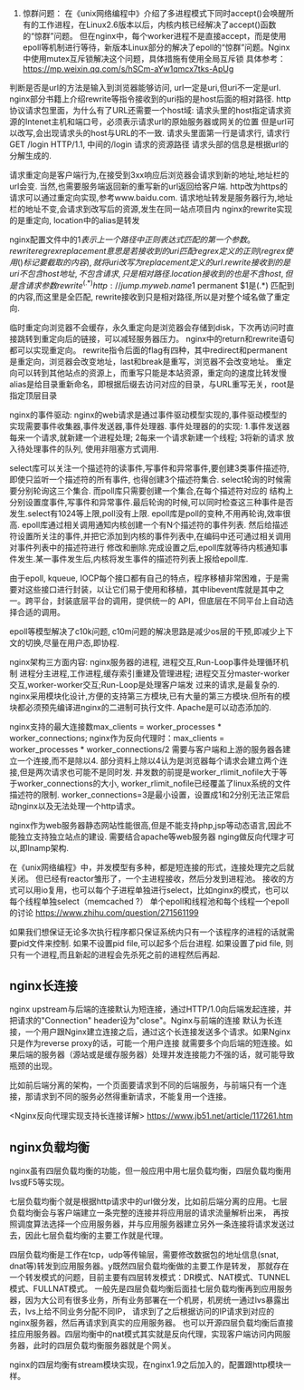 1. 惊群问题：
在《unix网络编程中》介绍了多进程模式下同时accept()会唤醒所有的工作进程，在Linux2.6版本以后，内核内核已经解决了accept()函数的“惊群”问题。
但在nginx中，每个worker进程不是直接accept，而是使用epoll等机制进行等待，新版本Linux部分的解决了epoll的“惊群”问题。Nginx中使用mutex互斥锁解决这个问题，具体措施有使用全局互斥锁
具体参考：https://mp.weixin.qq.com/s/hSCm-aYw1qmcx7tks-ApUg


判断是否是url的方法是输入到浏览器能够访问, url一定是uri,但uri不一定是url. nginx部分书籍上介绍rewrite等指令接收到的uri指的是host后面的相对路径.
http协议请求包里面，为什么有了URL还需要一个host域:
请求头里的host指定请求资源的Intenet主机和端口号，必须表示请求url的原始服务器或网关的位置
但是url可以改写,会出现请求头的host与URL的不一致. 请求头里面第一行是请求行, 请求行GET /login HTTP/1.1, 中间的/login 请求的资源路径
请求头部的信息是根据url的分解生成的.

请求重定向是客户端行为,在接受到3xx响应后浏览器会请求到新的地址,地址栏的url会变. 当然,也需要服务端返回新的重写新的url返回给客户端.
http改为https的请求可以通过重定向实现,参考www.baidu.com.
请求地址转发是服务器行为,地址栏的地址不变,会请求到改写后的资源,发生在同一站点项目内
nginx的rewrite实现的是重定向, location中的alias是转发

nginx配置文件中的$1表示上一个路径中正则表达式匹配的第一个参数。
rewrite regrex replacement
意思是若接收到的uri匹配regrex定义的正则(regrex使用()标记要截取的内容), 就将uri改写为replacement定义的url.
rewrite接收到的是uri不包含host地址,不包含请求,只是相对路径. location接收到的也是不含host,但是含请求参数
rewrite ^(.*) http://jump.myweb.name$1 permanent
$1是(.*) 匹配到的内容,而这里是全匹配, rewrite接收到只是相对路径,所以是对整个域名做了重定向.

临时重定向浏览器不会缓存，永久重定向是浏览器会存储到disk，下次再访问时直接跳转到重定向后的链接，可以减轻服务器压力。
nginx中的return和rewrite语句都可以实现重定向。
rewrite指令后面的flag有四种，其中redirect和permanent是重定向，浏览器会改变地址，last和break是重写，浏览器不会改变地址。
重定向可以转到其他站点的资源上，而重写只能是本站资源，重定向的速度比转发慢
alias是给目录重新命名，即根据后缀去访问对应的目录，与URL重写无关，root是指定顶层目录

nginx的事件驱动:
nginx的web请求是通过事件驱动模型实现的,事件驱动模型的实现需要事件收集器,事件发送器,事件处理器.
事件处理器的的实现: 1.事件发送器每来一个请求,就新建一个进程处理; 2每来一个请求新建一个线程; 3将新的请求
放入待处理事件的队列, 使用非阻塞方式调用.

select库可以关注一个描述符的读事件,写事件和异常事件,要创建3类事件描述符,即使只监听一个描述符的所有事件,
也得创建3个描述符集合. select轮询的时候需要分别轮询这三个集合. 而poll库只需要创建一个集合,在每个描述符对应的
结构上分别设置度事件,写事件和异常事件.最后轮询的时候,可以同时检查这三种事件是否发生.select有1024等上限,poll没有上限.
epoll库是poll的变种,不用再轮询,效率很高. epoll库通过相关调用通知内核创建一个有N个描述符的事件列表.
然后给描述符设置所关注的事件,并把它添加到内核的事件列表中,在编码中还可通过相关调用对事件列表中的描述符进行
修改和删除.完成设置之后,epoll库就等待内核通知事件发生.某一事件发生后,内核将发生事件的描述符列表上报给epoll库.

由于epoll, kqueue, IOCP每个接口都有自己的特点，程序移植非常困难，于是需要对这些接口进行封装，以让它们易于使用和移植，其中libevent库就是其中之一。跨平台，封装底层平台的调用，提供统一的 API，但底层在不同平台上自动选择合适的调用。

epoll等模型解决了c10k问题, c10m问题的解决思路是减少os层的干预,即减少上下文的切换,尽量在用户态,即协程.

nginx架构三方面内容: nginx服务器的进程, 进程交互,Run-Loop事件处理循环机制
进程分主进程,工作进程,缓存索引重建及管理进程; 进程交互分master-worker交互,worker-worker交互;Run-Loop是处理客户端发
过来的请求,是最复杂的.
nginx采用模块化设计,方便的支持第三方模块,已有大量的第三方模块.但所有的模块都必须预先编译进nginx的二进制可执行文件.
Apache是可以动态添加的.


nginx支持的最大连接数max_clients = worker_processes * worker_connections;
nginx作为反向代理时：max_clients = worker_processes * worker_connections/2
需要与客户端和上游的服务器各建立一个连接,而不是除以4. 部分资料上除以4认为是浏览器每个请求会建立两个连接,但是两次请求也可能不是同时发.
并发数的前提是worker_rlimit_nofile大于等于worker_connections的大小, worker_rlimit_nofile已经覆盖了linux系统的文件描述符的限制.
worker_connections=3是最小设置，设置成1和2分别无法正常启动nginx以及无法处理一个http请求。

nginx作为web服务器静态网站性能很高,但是不能支持php,jsp等动态语言,因此不能独立支持独立站点的建设. 需要结合apache等web服务器
nging做反向代理才可以,即lnamp架构.

在《unix网络编程》中，并发模型有多种，都是短连接的形式，连接处理完之后就关闭。 但已经有reactor雏形了，一个主进程接收，然后分发到进程池。
接收的方式可以用io复用，也可以每个子进程单独进行select，比如nginx的模式，也可以每个线程单独select（memcached ?）
单个epoll和线程池和每个线程一个epoll的讨论
https://www.zhihu.com/question/271561199


如果我们想保证无论多次执行程序都只保证系统内只有一个该程序的进程的话就需要pid文件来控制.
如果不设置pid file,可以起多个后台进程. 如果设置了pid file, 则只有一个进程,而且新起的进程会先杀死之前的进程然后再起.

## nginx长连接
nginx upstream与后端的连接默认为短连接，通过HTTP/1.0向后端发起连接，并把请求的"Connection" header设为"close"。Nginx与前端的连接
默认为长连接，一个用户跟Nginx建立连接之后，通过这个长连接发送多个请求。如果Nginx只是作为reverse proxy的话，可能一个用户连接
就需要多个向后端的短连接。如果后端的服务器（源站或是缓存服务器）处理并发连接能力不强的话，就可能导致瓶颈的出现。

比如前后端分离的架构，一个页面要请求到不同的后端服务，与前端只有一个连接，那请求到不同的服务必然得重新请求，不能复用一个连接。

<Nginx反向代理实现支持长连接详解> https://www.jb51.net/article/117261.htm

## nginx负载均衡
nginx虽有四层负载均衡的功能，但一般应用中用七层负载均衡，四层负载均衡用lvs或F5等实现。

七层负载均衡个就是根据http请求中的url做分发，比如前后端分离的应用。七层负载均衡会与客户端建立一条完整的连接并将应用层的请求流量解析出来，
再按照调度算法选择一个应用服务器，并与应用服务器建立另外一条连接将请求发送过去，因此七层负载均衡的主要工作就是代理。

四层负载均衡是工作在tcp，udp等传输层，需要修改数据包的地址信息(snat, dnat等)转发到应用服务器。y既然四层负载均衡做的主要工作是转发，
那就存在一个转发模式的问题，目前主要有四层转发模式：DR模式、NAT模式、TUNNEL模式、FULLNAT模式。
一般先是四层负载均衡后面挂七层负载均衡再到应用服务器，因为大公司有很多业务，所有业务部署在一个机房，机房统一通过lvs暴露出去，lvs上给不同业务分配不同IP，
请求到了之后根据访问的IP请求到对应的nginx服务器，然后再请求到真实的应用服务器。
也可以开源四层负载均衡后直接挂应用服务器。四层均衡中的nat模式其实就是反向代理，实现客户端访问内网服务器，此时的四层负载均衡服务器就是个网关。

nginx的四层均衡有stream模块实现，在nginx1.9之后加入的，配置跟http模块一样。